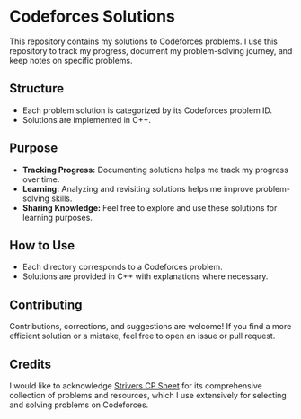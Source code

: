 # Codeforces Solutions

This repository contains my solutions to Codeforces problems. I use this repository to track my progress, document my problem-solving journey, and keep notes on specific problems.

## Structure

- Each problem solution is categorized by its Codeforces problem ID.
- Solutions are implemented in C++.

## Purpose

- **Tracking Progress:** Documenting solutions helps me track my progress over time.
- **Learning:** Analyzing and revisiting solutions helps me improve problem-solving skills.
- **Sharing Knowledge:** Feel free to explore and use these solutions for learning purposes.

## How to Use

- Each directory corresponds to a Codeforces problem.
- Solutions are provided in C++ with explanations where necessary.

## Contributing

Contributions, corrections, and suggestions are welcome! If you find a more efficient solution or a mistake, feel free to open an issue or pull request.

## Credits

I would like to acknowledge [Strivers CP Sheet](https://takeuforward.org/interview-experience/strivers-cp-sheet/) for its comprehensive collection of problems and resources, which I use extensively for selecting and solving problems on Codeforces.
